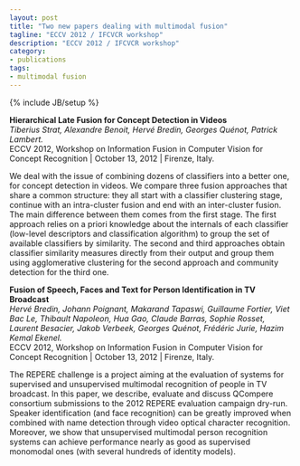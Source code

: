 ```yaml
---
layout: post
title: "Two new papers dealing with multimodal fusion"
tagline: "ECCV 2012 / IFCVCR workshop"
description: "ECCV 2012 / IFCVCR workshop"
category: 
- publications
tags: 
- multimodal fusion
---
```

{% include JB/setup %}


**Hierarchical Late Fusion for Concept Detection in Videos**  
*Tiberius Strat, Alexandre Benoit, Hervé Bredin, Georges Quénot, Patrick Lambert.*  
ECCV 2012, Workshop on Information Fusion in Computer Vision for Concept Recognition | October 13, 2012 | Firenze, Italy.  

We deal with the issue of combining dozens of classifiers into a better one, for concept detection in videos. We compare three fusion approaches that share a common structure: they all start with a classifier clustering stage, continue with an intra-cluster fusion and end with an inter-cluster fusion. The main difference between them comes from the first stage. The first approach relies on a priori knowledge about the internals of each classifier (low-level descriptors and classification algorithm) to group the set of available classifiers by similarity. The second and third approaches obtain classifier similarity measures directly from their output and group them using agglomerative clustering for the second approach and community detection for the third one.


**Fusion of Speech, Faces and Text for Person Identification in TV Broadcast**  
*Hervé Bredin, Johann Poignant, Makarand Tapaswi, Guillaume Fortier, Viet Bac Le, Thibault Napoleon, Hua Gao, Claude Barras, Sophie Rosset, Laurent Besacier, Jakob Verbeek, Georges Quénot, Frédéric Jurie, Hazim Kemal Ekenel.*  
ECCV 2012, Workshop on Information Fusion in Computer Vision for Concept Recognition | October 13, 2012 | Firenze, Italy.  

The REPERE challenge is a project aiming at the evaluation of systems for supervised and unsupervised multimodal recognition of people in TV broadcast. In this paper, we describe, evaluate and discuss QCompere consortium submissions to the 2012 REPERE evaluation campaign dry-run. Speaker identification (and face recognition) can be greatly improved when combined with name detection through video optical character recognition. Moreover, we show that unsupervised multimodal person recognition systems can achieve performance nearly as good as supervised monomodal ones (with several hundreds of identity models).
